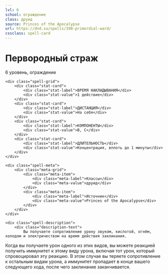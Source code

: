```yaml
---
lvl: 6
school: ограждение
class: друид
source: Princes of the Apocalypse
url: https://dnd.su/spells/398-primordial-ward/
cssclass: spell-card
---
```


<div class="spell-container">
    <div class="spell-header">
        <h1 class="spell-name">Первородный страж</h1>
        <div class="spell-level">6 уровень, ограждение</div>
    </div>
    
    <div class="spell-grid">
        <div class="stat-card">
            <div class="stat-label">ВРЕМЯ НАКЛАДЫВАНИЯ</div>
            <div class="stat-value">1 действие</div>
        </div>
        <div class="stat-card">
            <div class="stat-label">ДИСТАНЦИЯ</div>
            <div class="stat-value">На себя</div>
        </div>
        <div class="stat-card">
            <div class="stat-label">КОМПОНЕНТЫ</div>
            <div class="stat-value">В, С</div>
        </div>
        <div class="stat-card">
            <div class="stat-label">ДЛИТЕЛЬНОСТЬ</div>
            <div class="stat-value">Концентрация, вплоть до 1 минуты</div>
        </div>
    </div>
    
    <div class="spell-meta">
        <div class="meta-grid">
            <div class="meta-item">
                <div class="meta-label">Классы</div>
                <div class="meta-value">друид</div>
            </div>
            <div class="meta-item">
                <div class="meta-label">Источник</div>
                <div class="meta-value">Princes of the Apocalypse</div>
            </div>
        </div>
    </div>
    
    <div class="spell-description">
        <div class="description-text">
            Вы получаете сопротивление урону звуком, кислотой, огнём, холодом и электричеством на время действия заклинания.
Когда вы получаете урон одного из этих видов, вы можете реакцией получить иммунитет к этому виду урона, включая тот урон, который спровоцировал эту реакцию. В этом случае вы теряете сопротивление к остальным видам урона, а иммунитет пропадает в конце вашего следующего хода, после чего заклинание заканчивается.
        </div>
    </div>
</div>